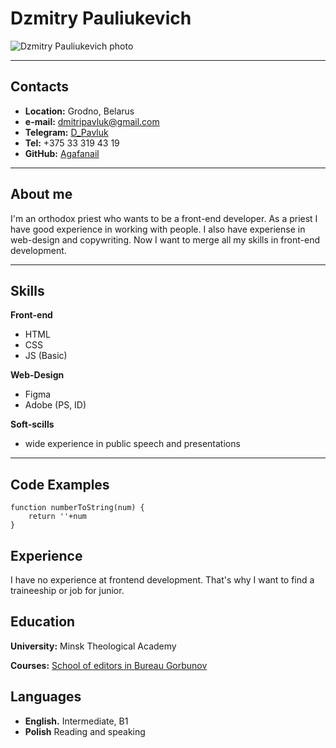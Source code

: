 # Dzmitry Pauliukevich

![Dzmitry Pauliukevich photo](https://i.postimg.cc/25ZvCQtb/1.jpg)

****

## Contacts
- **Location:** Grodno, Belarus
- **e-mail:** dmitripavluk@gmail.com
- **Telegram:** [D_Pavluk](https://t.me/D_Pavluk)
- **Tel:** +375 33 319 43 19
- **GitHub:** [Agafanail](https://github.com/Agafanail)
****

## About me
I'm an orthodox priest who wants to be a front-end developer.
As a priest I have good experience in working with people.
I also have experiense in web-design and copywriting. 
Now I want to merge all my skills in front-end development.
****
## Skills

**Front-end**
- HTML
- CSS
- JS (Basic)

**Web-Design**
- Figma
- Adobe (PS, ID)

**Soft-scills**
- wide experience in public speech and presentations
****

## Code Examples

```
function numberToString(num) {
    return ''+num
}

```

## Experience

I have no experience at frontend development. That's why I want to find a traineeship or job for junior.

## Education

**University:** Minsk Theological Academy

**Courses:** [School of editors in Bureau Gorbunov](https://bureau.ru/school/editors/14/)

## Languages

- **English.** Intermediate, B1
- **Polish** Reading and speaking
